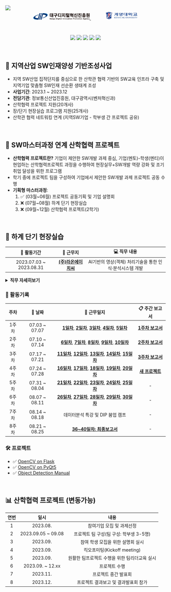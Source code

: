 <img src="https://capsule-render.vercel.app/api?type=waving&height=250&section=header&fontSize=50&color=timeAuto&fontAlignY=36&text=👨🏻‍💼%202023%20산학협력%20프로젝트&desc=지역산업%20SW인재양성%20기반조성사업&descAlignY=54&descAlign=67" />


<div align="center">
    <a href="https://www.dip.or.kr/home/business/sw/swtalentdevelop/view.ubs?business.fidx=5">
        <img src="./img/dip_logo.svg" width="35%"/>
    </a>
    &emsp;&emsp;&emsp;
    <a href="https://www.kmu.ac.kr/uni/main/main.jsp">
        <img src="./img/kmu_logo.jpg" width="20%"/>
    </a>
</div>

&emsp;

<div align="center">
    <img src="https://img.shields.io/badge/Python-3776AB?style=flat&logo=Python&logoColor=white"/>
    <img src="https://img.shields.io/badge/OpenCV-5C3EE8?style=flat&logo=OpenCV&logoColor=white"/>
    <img src="https://img.shields.io/badge/PyTorch-EE4C2C?style=flat&logo=Pytorch&logoColor=white"/>
    <img src="https://img.shields.io/badge/YOLO-00FFFF?style=flat&logo=YOLO&&logoColor=black"/>
    <img src="https://img.shields.io/badge/Colab-F9AB00?style=flat&logo=GoogleColab&logoColor=white"/>
    
</div>

&emsp;

## 📢 지역산업 SW인재양성 기반조성사업
- 지역 SW산업 집적단지를 중심으로 한 산학관 협력 기반의 SW교육 인프라 구축 및 지역기업 맞춤형 SW인재 선순환 생태계 조성
- **사업기간**: 2023.1 ~ 2023.12
- **전담기관**: 정보통신산업진흥원, 대구광역시(벤처혁신과)
- 산학협력 프로젝트 지원(20개사)
- 장/단기 현장실습 프로그램 지원(25개사)
- 산학관 협력 네트워킹 연계 (지역SW기업 - 학부생 간 프로젝트 공유)

&emsp;

## 📢 SW마스터과정 연계 산학협력 프로젝트
- **산학협력 프로젝트란?** 기업이 제안한 SW개발 과제 중심, 기업(멘토)-학생(멘티)이 현업하는 산학협력프로젝트 과정을 수행하여 현장실무+SW개발 역량 강화 및 조기 취업 달성을 위한 프로그램
- 학기 중에 프로젝트 팀을 구성하여 기업에서 제안한 SW개발 과제 프로젝트 공동 수행
- **기획형 마스터과정**: 
    1. ✅ (03월~06월) 프로젝트 공동기획 및 기업 설명회
    2. ❌ (07월~08월) 하계 단기 현장실습
    3. ❌ (09월~12월) 산학협력 프로젝트(2학기)

&emsp;

## 💼 하계 단기 현장실습

<div align="center">

|📅 활동기간|🏬 근무지|💻 직무 내용|
|:---:|:---:|:---:|
|2023.07.03 ~ 2023.08.31|[**(주)라온에이치씨**](http://laonhcom.co.kr/main/index.html)|AI기반의 영상(객체) 처리기술을 통한 인식·분석시스템 개발|

</div>

<details>
<summary><b>직무 자세히보기</b></summary>
<div markdown="1">

- **직무명**
    - 영상(객체)인식 프로그램 개발 및 데이터 분석
- **교육목표**
    - 차량 출입 동영상을 캡쳐 후 번호판 식별 및 미·오인식된 이미지 보정 식별
    - Deep learning 기반의 객체 인식 기술을 활용한 영상 분석
    - DB 분류 관리 및 Testing
    - 영상 분석 오류에 대한 사례 수집 및 해결 방안 모색
- **직무개요**
    - Deep learning와 Auto Labeling 기술에 대한 개념 숙지
    - 기존 개발(보유)프로그램(객체인식)에 대한 분석 및 기술 숙지
    - 수집 데이터 분석 및 분류 작업 수행
    - 데이터별 라벨링, 학습 검지 테스트, 결과 분석 등 업무 수행
    - 미·오인식에 대한 원인 분석 및 인식률 향상 방안 모색 
- **운영/지도계획**
    - 수행시간: 월-금(주 5일, 공휴일 제외) 09:00-18:00 (점심시간 12:30-13:30)
    - 개인별 수행과제 부여(업무 파트별, 실습자의 수행 능력에 따라 차등 부여)
    - 주 1회 멘토와의 면담을 통해 수행 평가 및 변경사항 등을 체크
    - 주 3회 이상 기업 참여 인력과의 면담을 통해 프로젝터 진행 사항 체크
    - 주 1회 전체 회의를 통해 수행 업무별 의견 수렴 및 개선 사항 도출

</div>
</details>

### 📖 활동기록
<div align="center">

|주차|📅 날짜|📝 근무일지|📋 주간 보고서|
|:---:|:---:|:---:|:---:|
|1주차|07.03 ~ 07.07|**[1일차](./Internship/diary/0703.md)**, **[2일차](./Internship/diary/0704.md)**, **[3일차](./Internship/diary/0705.md)**, **[4일차](./Internship/diary/0706.md)**, **[5일차](./Internship/diary/0707.md)**|**[1주차 보고서](./Internship/Internship/report/week1_weekly-report.pdf)**|
|2주차|07.10 ~ 07.14|**[6일차](./Internship/diary/0710.md)**, **[7일차](./Internship/diary/0711.md)**, **[8일차](./Internship/diary/0712.md)**, **[9일차](./Internship/diary/0713.md)**, **[10일차](./Internship/diary/0714.md)**|**[2주차 보고서](./Internship/report/week2_weekly-report.pdf)**|
|3주차|07.17 ~ 07.21|**[11일차](./Internship/diary/0717.md)**, **[12일차](./Internship/diary/0718.md)**, **[13일차](./Internship/diary/0719.md)**, **[14일차](./Internship/diary/0720.md)**, **[15일차](./Internship/diary/0721.md)**|**[3주차 보고서](./Internship/report/week3_weekly-report.pdf)**|
|4주차|07.24 ~ 07.28|**[16일차](./Internship/diary/0724.md)**, **[17일차](./Internship/diary/0725.md)**, **[18일차](./Internship/diary/0726.md)**, **[19일차](./Internship/diary/0727.md)**, **[20일차](./Internship/diary/0728.md)**|**[새 프로젝트](./Internship/report/week4_weekly-report.pdf)**|
|5주차|07.31 ~ 08.04|**[21일차](./Internship/diary/0731.md)**, **[22일차](./Internship/diary/0801.md)**, **[23일차](./Internship/diary/0802.md)**, **[24일차](./Internship/diary/0803.md)**, **[25일차](./Internship/diary/0804.md)**|-|
|6주차|08.07 ~ 08.11|**[26일차](./Internship/diary/0807.md)**, **[27일차](./Internship/diary/0808.md)**, **[28일차](./Internship/diary/0809.md)**, **[29일차](./Internship/diary/0810.md)**, **[30일차](./Internship/diary/0811.md)**|-|
|7주차|08.14 ~ 08.18|데이터분석 특강 및 DIP 붐업 캠프|-|
|8주차|08.21 ~ 08.25|**[36~40일차: 최종보고서](./Internship/report/car-classification-report.pdf)**|-|

</div>

### 🛠️ 프로젝트
- ✅ [OpenCV on Flask](./Internship/project/opencv_on_flask/README.md)
- ✅ [OpenCV on PyQt5](./Internship/project/opencv_on_pyqt/README.md)
- ✅ [Object Detection Manual](./Internship/project/object-detection-manual/README.md)

&emsp;

## 📊 산학협력 프로젝트 (변동가능)
<div align="center">

|연번|일시|내용|
|:---:|:---:|:---:|
|1|2023.08.|참여기업 모집 및 과제선정|
|2|2023.09.05 ~ 09.08|프로젝트 팀 구성(팀 구성: 학부생 3-5명)|
|3|2023.09.|참여 학생 모집을 위한 설명회 실시|
|4|2023.09.|킥오프미팅(Kickoff meeting)|
|5|2023.09.|원활한 팀프로젝트 수행을 위한 팀리더교육 실시|
|6|2023.09. ~ 12.xx|프로젝트 수행|
|7|2023.11.|프로젝트 중간 발표회|
|8|2023.12.|프로젝트 결과보고 및 결과발표회 참가|

</div>

